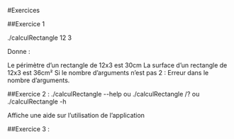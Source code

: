 #Exercices 

##Exercice 1

./calculRectangle 12 3

Donne : 

Le périmètre d’un rectangle de 12x3 est 30cm
La surface d’un rectangle de 12x3 est 36cm²
Si le nombre d’arguments n’est pas 2 :
Erreur dans le nombre d’arguments.

##Exercice 2 : 
./calculRectangle --help
ou ./calculRectangle /?
ou ./calculRectangle -h 

Affiche une aide sur l’utilisation de l’application

##Exercice 3 : 
